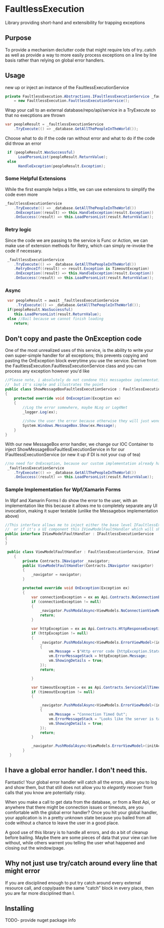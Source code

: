# FaultlessExecution
Library providing short-hand and extensibility for trapping exceptions

## Purpose
To provide a mechanism declutter code that might require lots of try..catch as well as provide a way to more easily process exceptions on a line by line basis rather than relying on global error handlers.


## Usage
new up or inject an instance of the FaultlessExecutionService
```c#
private FaultlessExecution.Abstractions.IFaultlessExecutionService _faultlessExecutionService
    = new FaultlessExecution.FaultlessExecutionService();
```        

Wrap your call to an external database/repo/api/service in a TryExecute so that no execptions are thrown
```c#
var peopleResult = _faultlessExecutionService
    .TryExecute(() => _database.GetAllThePeopleInTheWorld());
```

Choose what to do if the code ran without error and what to do if the code did throw an error
```c#
 if (peopleResult.WasSuccessful)
      LoadPersonList(peopleResult.ReturnValue);
 else
      HandleException(peopleResult.Exception);
```
### Some Helpful Extensions
While the first example helps a little, we can use extensions to simplify the code even more
```c#
_faultlessExecutionService
    .TryExecute(() => _database.GetAllThePeopleInTheWorld())
    .OnException((result) => this.HandleException(result.Exception))
    .OnSuccess((result) => this.LoadPersonList(result.ReturnValue));
```

### Retry logic
Since the code we are passing to the service is Func<T> or Action, we can make use of extension methods for Retry, which can simply re-invoke the code if necessary.
```c#
 _faultlessExecutionService
    .TryExecute(() => _database.GetAllThePeopleInTheWorld())
    .RetryOnceIf((result) => result.Exception is TimeoutException)
    .OnException((result) => this.HandleException(result.Exception))
    .OnSuccess((result) => this.LoadPersonList(result.ReturnValue));
```

### Async 
```c#
 var peopleResult = await _faultlessExecutionService
     .TryExecute(() => _database.GetAllThePeopleInTheWorld());
 if(peopleResult.WasSuccessful)
    this.LoadPersonList(result.ReturnValue);
 else //Bail because we cannot finish loading    
    return;
```
## Don't copy and paste the OnException code
One of the most unrealized uses of this service, is the ability to write your own super-simple handler for all exceptions; this prevents copying and pasting the OnException block everytime you use the service.
Derrive from the FaultlessExecution.FaultlessExecutionService class and you can process any exception however you'd like
```c#
//Please note, i absolutely do not condone this messagebox implementation, 
//  but it's simple and illustrates the point
public class ShowMessageBoxFaultlesExecutionService : FaultlessExecution.FaultlessExecutionService
{
    protected override void OnException(Exception ex)
    {
        //Log the error somewhere, maybe NLog or Log4Net
        _logger.Log(ex);
        
        //show the user the error because otherwise they will just wonder why the view did not load
        System.Windows.MessageBox.Show(ex.Message);
    }
}
```

With our new MessageBox error handler, we change our IOC Container to inject ShowMessageBoxFaultlesExecutionService in for our IFaultlessExecutionService (or new it up if DI is not your cup of tea)
```c#
//no need for OnException, because our custom implementation already handles the errors
 _faultlessExecutionService
    .TryExecute(() => _database.GetAllThePeopleInTheWorld())
    .OnSuccess((result) => this.LoadPersonList(result.ReturnValue));
```

### Sample Implementation for Wpf/Xamarin Forms
In Wpf and Xamarin Forms I do show the error to the user, with an implementation like this because it allows me to completely separate any UI invocation, making it super testable (unlike the Messagebox implementation above)
```c#
//This interface allows me to inject either the base level IFaultlessExecutionService into my class 
//  or if it's a UI component this IViewModelFaultHandler which will show something to the user
public interface IViewModelFaultHandler : IFaultlessExecutionService
{
}

 public class ViewModelFaultHandler : FaultlessExecutionService, IViewModelFaultHandler
    {
        private Contracts.INavigator _navigator;
        public ViewModelFaultHandler(Contracts.INavigator navigator)
        {
            _navigator = navigator;
        }

        protected override void OnException(Exception ex)
        {
            var connectionException = ex as Api.Contracts.NoConnectionException;
            if (connectionException != null)
            {
                _navigator.PushModalAsync<ViewModels.NoConnectionViewModel>();
                return;
            }

            var httpException = ex as Api.Contracts.HttpResponseException;
            if (httpException != null)
            {
                _navigator.PushModalAsync<ViewModels.ErrorViewModel>(initAction: (vm) =>
                {
                    vm.Message = $"Http error code {httpException.StatusCode}";
                    vm.ErrorMessageStack = httpException.Message;
                    vm.ShowingDetails = true;
                });
                return;

            }

            var timeoutException = ex as Api.Contracts.ServiceCallTimeoutException;
            if (timeoutException != null)
            {

                _navigator.PushModalAsync<ViewModels.ErrorViewModel>(initAction: (vm) =>
                {
                    vm.Message = "Connection Timed Out";
                    vm.ErrorMessageStack = "Looks like the server is taking too long to respond, this can be caused by poor connectivity or an error with our servers. Please try again in a while";
                    vm.ShowingDetails = true;
                });
                return;
            }

            _navigator.PushModalAsync<ViewModels.ErrorViewModel>(initAction: (vm) => vm.LoadFromException(ex));
        }
  }
```

## I have a global error handler. I don't need this.
Fantastic! Your global error handler will catch all the errors, allow you to log and show them, but that still does not allow you to _elegantly_ recover from calls that you know are potentially risky.

When you make a call to get data from the database, or from a Rest Api, or anywhere that there might be connection issues or timeouts, are you comfortable with the global error handler?  Once you hit your global handler, your application is in a pretty unknown state because you bailed from all code without a chance to leave the user in a good place.

A good use of this library is to handle all errors, and do a bit of cleanup before bailing. Maybe there are some pieces of data that your view can live without, while others warrent you telling the user what happened and closing out the window/page.

## Why not just use try/catch around every line that might error
If you are disciplined enough to put try catch around every external resource call, and copy/paste the same "catch" block in every place, then you are far more disciplined than I.

## Installing
TODO- provide nuget package info
